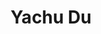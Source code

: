 ﻿---
# Display name
title: Yachu Du

# Username (this should match the folder name)
authors:
- Yachu Du

# Is this the primary user of the site?
superuser: false

# Role/position
role: Postdoctoral Scholar

# Organizations/Affiliations
organizations:
- name: University of Chicago
  url: ""

# Short bio (displayed in user profile at end of posts)
bio: 

# interests:
# - Organic Semiconducting Materials
# - Computational Linguistics
# - Information Retrieval

education:
  courses:
  - course: Ph.D. in Chemistry
    institution: Southern Illinois University Carbondale
    year: 2021
  - course: B.S. Chemistry
    institution: Xiamen University
    year: 2011

# Social/Academic Networking
# For available icons, see: https://sourcethemes.com/academic/docs/page-builder/#icons
#   For an email link, use "fas" icon pack, "envelope" icon, and a link in the
#   form "mailto:your-email@example.com" or "#contact" for contact widget.
social:
- icon: envelope
  icon_pack: fas
  link: 'yachudu@uchicago.edu'
# - icon: twitter
#   icon_pack: fab
#   link: https://twitter.com/GeorgeCushen
- icon: google-scholar
  icon_pack: ai
  link: https://scholar.google.com/citations?hl=zh-CN&user=Rrnch08AAAAJ&view_op=list_works&sortby=pubdate
# - icon: github
#   icon_pack: fab
#   link: https://github.com/gcushen
# Link to a PDF of your resume/CV from the About widget.
# To enable, copy your resume/CV to `static/files/cv.pdf` and uncomment the lines below.
# - icon: cv
#   icon_pack: ai
#   link: files/cv.pdf

# Enter email to display Gravatar (if Gravatar enabled in Config)
email: ""

# Organizational groups that you belong to (for People widget)
#   Set this to `[]` or comment out if you are not using People widget.
user_groups:
- Postdoctoral Scholars
---

